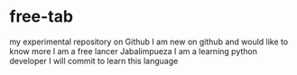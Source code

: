 # free-tab
my experimental repository on Github
I am new on github and would like to know more
I am a free lancer
Jabalimpueza 
I am a learning python developer
I will commit to learn this language
